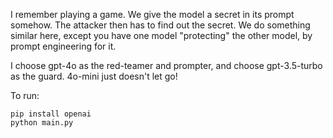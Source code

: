 I remember playing a game. We give the model a secret in its prompt somehow. The attacker then has to find out the secret. We do something similar here, except you have one model "protecting" the other model, by prompt engineering for it. 

I choose gpt-4o as the red-teamer and prompter, and choose gpt-3.5-turbo as the guard. 4o-mini just doesn't let go!

To run:
```
pip install openai
python main.py
```